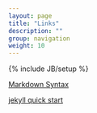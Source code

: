 ```yaml
---
layout: page
title: "Links"
description: ""
group: navigation
weight: 10
---
```

{% include JB/setup %}

[Markdown Syntax][]

[jekyll quick start]

[markdown Syntax]: http://wowubuntu.com/markdown/ "markdown语法"
[jekyll quick start]: http://jekyllbootstrap.com/usage/jekyll-quick-start.html ""